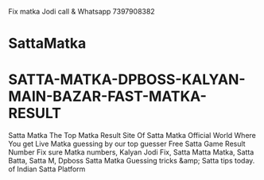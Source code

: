 Fix matka Jodi call & Whatsapp 7397908382 
# SattaMatka
# SATTA-MATKA-DPBOSS-KALYAN-MAIN-BAZAR-FAST-MATKA-RESULT
Satta Matka The Top Matka Result Site Of Satta Matka Official World Where You get Live Matka guessing by our top guesser Free Satta Game Result Number Fix sure Matka numbers, Kalyan Jodi Fix, Satta Matta Matka, Satta Batta, Satta M, Dpboss Satta Matka Guessing tricks &amp;amp; Satta tips today. of Indian Satta Platform  
